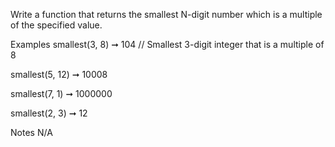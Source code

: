Write a function that returns the smallest N-digit number which is a multiple of the specified value.

Examples
smallest(3, 8) ➞ 104
// Smallest 3-digit integer that is a multiple of 8

smallest(5, 12) ➞ 10008

smallest(7, 1) ➞ 1000000

smallest(2, 3) ➞ 12

Notes
N/A